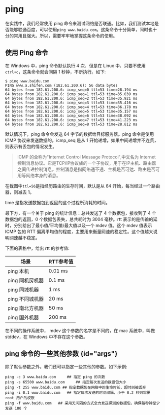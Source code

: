 # ping

在实践中，我们经常使用 ping 命令来测试网络是否联通。比如，我们测试本地是否能够联通百度，可以使用`ping www.baidu.com`。这条命令十分简单，同时也十分的常用且强大。所以，需要牢牢地掌握这条命令的使用。

## 使用 Ping 命令

在 Windows 中，ping 命令默认执行 4 次，但是在 Linux 中，只要不使用`ctrl+c`，这条命令就会间隔 1 秒钟，不断执行。如下:
```shell
$ ping www.baidu.com
PING www.a.shifen.com (182.61.200.6): 56 data bytes
64 bytes from 182.61.200.6: icmp_seq=0 ttl=53 time=28.194 ms
64 bytes from 182.61.200.6: icmp_seq=1 ttl=53 time=35.039 ms
64 bytes from 182.61.200.6: icmp_seq=2 ttl=53 time=35.921 ms
64 bytes from 182.61.200.6: icmp_seq=3 ttl=53 time=35.416 ms
64 bytes from 182.61.200.6: icmp_seq=4 ttl=53 time=36.178 ms
64 bytes from 182.61.200.6: icmp_seq=5 ttl=53 time=35.157 ms
64 bytes from 182.61.200.6: icmp_seq=6 ttl=53 time=38.092 ms
64 bytes from 182.61.200.6: icmp_seq=7 ttl=53 time=41.223 ms
64 bytes from 182.61.200.6: icmp_seq=8 ttl=53 time=28.812 ms
```


默认情况下，ping 命令会发送 64 字节的数据给目标服务器。ping 命令是使用 ICMP 协议来发送数据的。icmp_seq 是从 1 开始递增，如果中间递增并不连贯，则表示有丢包的情况发生。

> ICMP 的全称为"Internet Control Message Protocol",中文名为 Internet 控制消息协议。它是TCP/IP协议族的一个子协议，用于在IP主机、路由器之间传递控制消息。控制消息是指网络通不通、主机是否可达、路由是否可用等网络本身的消息。


在截图中`ttl=56`是指经历路由的生存时间，默认是从 64 开始，每当经过一个路由器，则减去 1。

time 是指发送数据包到返回的这个过程所消耗的时间。

最下方，有一个关于 ping 的统计信息：总共发送了 4 个数据包，接收到了 4 个数据包的返回，0 个数据包丢失，总共耗时为 3004 毫秒。rtt 表示的是传输的延时，分别给出了最小值/平均值/最大值以及一个 mdev 值。这个 mdev 值表示 ICMP 包的 RTT 偏离平均值的程度，主要用来衡量网速的稳定性。这个值越大说明网速越不稳定。

下面的表格中，给出 rtt 的参考值:

| 场景         | RTT参考值  |
|------------|---------|
| ping 本机    | 0.01 ms |
| ping 同机房机器 | 0.1 ms  |
| ping 同城机器  | 1 ms    |
| ping 不同城机器 | 20 ms   |
| ping 南北方机器 | 50 ms   |
| ping 国外机器  | 200 ms  |


在不同的操作系统中， mdev 这个参数的名字是不同的，在 mac 系统中，叫做 stddev，在 Windows 中不存在这个参数。

## ping 命令的一些其他参数 {id="args"}

除了默认参数之外，我们还可以指定一些其他的参数。如下示例:

```shell
ping -c 3 www.baidu.com 	## 指定 ping 的次数
ping -s 65500 www.baidu.com		## 指定每次发送的数据包大小
ping -t 255 www.baidu.com ## 指定数据包在网络中的生命时长，超时则被丢弃
ping -i 0.1 www.baidu.com 	## 指定每次发送的时间间隔，小于 0.2 秒则需要 root 用户的权限
ping -f www.baidu.com	## 采用无间隔的方式全力发送探测的数据包，确保每秒钟至少发送 100 个
```

